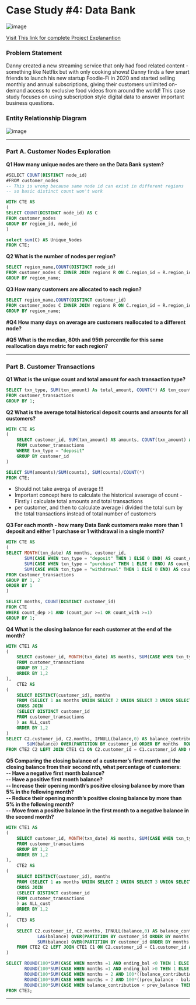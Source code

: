 #  Case Study #4: Data Bank

![image](https://github.com/ishankcode/8-Weeks-SQL-Challenges/assets/66678343/de5b6211-b7e2-4896-981c-4a661cd27fc8)

[Visit This link for complete Project Explanantion](https://8weeksqlchallenge.com/case-study-4/)

### Problem Statement
Danny created a new streaming service that only had food related content - something like Netflix but with only cooking shows! Danny finds a few smart friends to launch his new startup Foodie-Fi in 2020 and started selling monthly and annual subscriptions, giving their customers unlimited on-demand access to exclusive food videos from around the world! This case study focuses on using subscription style digital data to answer important business questions.

### Entity Relationship Diagram
![image](https://github.com/ishankcode/8-Weeks-SQL-Challenges/assets/66678343/6cc9443a-d333-4ae3-84ce-fc0c8dae0af2)

----

### Part A. Customer Nodes Exploration 

**Q1 How many unique nodes are there on the Data Bank system?**
````sql
#SELECT COUNT(DISTINCT node_id) 
#FROM customer_nodes
-- This is wrong because same node id can exist in different regions
-- so basic distinct count won't work

WITH CTE AS 
(
SELECT COUNT(DISTINCT node_id) AS C
FROM customer_nodes
GROUP BY region_id, node_id
)

select sum(C) AS Unique_Nodes
FROM CTE;
````

**Q2 What is the number of nodes per region?**
````sql
SELECT region_name,COUNT(DISTINCT node_id)
FROM customer_nodes C INNER JOIN regions R ON C.region_id = R.region_id 
GROUP BY region_name;
````

**Q3 How many customers are allocated to each region?**
````sql
SELECT region_name,COUNT(DISTINCT customer_id)
FROM customer_nodes C INNER JOIN regions R ON C.region_id = R.region_id 
GROUP BY region_name;
````

**#Q4 How many days on average are customers reallocated to a different node?**


**#Q5 What is the median, 80th and 95th percentile for this same reallocation days metric for each region?**

----

### Part B. Customer Transactions 

**Q1 What is the unique count and total amount for each transaction type?**
````sql
SELECT txn_type, SUM(txn_amount) As total_amount, COUNT(*) AS txn_count 
FROM customer_transactions
GROUP BY 1;
````

**Q2 What is the average total historical deposit counts and amounts for all customers?**
````sql
WITH CTE AS 
(
	SELECT customer_id, SUM(txn_amount) AS amounts, COUNT(txn_amount) AS counts
	FROM customer_transactions
	WHERE txn_type = "deposit"
	GROUP BY customer_id
)

SELECT SUM(amounts)/SUM(counts), SUM(counts)/COUNT(*)
FROM CTE;
````

- Should not take averga of average !!!
- Important concept here to calculate the historical avaerage of count - Firstly i calculate total amounts and total transactions
- per customer, and then to calculate average i divided the total sum by the total transactions instead of total number of customers

**Q3 For each month - how many Data Bank customers make more than 1 deposit and either 1 purchase or 1 withdrawal in a single month?**
````sql
WITH CTE AS 
(
SELECT MONTH(txn_date) AS months, customer_id, 
	   SUM(CASE WHEN txn_type = "deposit" THEN 1 ELSE 0 END) AS count_dep,
       SUM(CASE WHEN txn_type = "purchase" THEN 1 ELSE 0 END) AS count_pur,
       SUM(CASE WHEN txn_type = "withdrawal" THEN 1 ELSE 0 END) AS count_with
FROM Customer_transactions
GROUP BY 1, 2
ORDER BY 1
)

SELECT months, COUNT(DISTINCT customer_id)
FROM CTE
WHERE count_dep >1 AND (count_pur >=1 OR count_with >=1)
GROUP BY 1;
````

**Q4 What is the closing balance for each customer at the end of the month?**
````sql
WITH CTE1 AS 
(
	SELECT customer_id, MONTH(txn_date) AS months, SUM(CASE WHEN txn_type = "deposit" THEN txn_amount ELSE -1*txn_amount END) AS balance
	FROM customer_transactions
	GROUP BY 1,2
	ORDER BY 1,2
),
	CTE2 AS 
(
	SELECT DISTINCT(customer_id), months
    FROM (SELECT 1 as months UNION SELECT 2 UNION SELECT 3 UNION SELECT 4 ) AS all__months
    CROSS JOIN 
    (SELECT DISTINCT customer_id
    FROM customer_transactions
    ) as ALL_cust
    ORDER BY 1,2
)
SELECT C2.customer_id, C2.months, IFNULL(balance,0) AS balance_contribution,
		SUM(balance) OVER(PARTITION BY customer_id ORDER BY months  ROWS BETWEEN UNBOUNDED PRECEDING AND CURRENT ROW) As ending_bal
FROM CTE2 C2 LEFT JOIN CTE1 C1 ON C2.customer_id = C1.customer_id AND C2.months = C1.months;
````

**Q5 Comparing the closing balance of a customer’s first month and the closing balance from their second nth, what percentage of customers: <br />
     -- Have a negative first month balance? <br />
     -- Have a positive first month balance? <br />
     -- Increase their opening month’s positive closing balance by more than 5% in the following month? <br />
     -- Reduce their opening month’s positive closing balance by more than 5% in the following month?   <br />
     -- Move from a positive balance in the first month to a negative balance in the second month?**
````sql     
WITH CTE1 AS 
(
	SELECT customer_id, MONTH(txn_date) AS months, SUM(CASE WHEN txn_type = "deposit" THEN txn_amount ELSE -1*txn_amount END) AS balance
	FROM customer_transactions
	GROUP BY 1,2
	ORDER BY 1,2
),
	CTE2 AS 
(
	SELECT DISTINCT(customer_id), months
    FROM (SELECT 1 as months UNION SELECT 2 UNION SELECT 3 UNION SELECT 4 ) AS all__months
    CROSS JOIN 
    (SELECT DISTINCT customer_id
    FROM customer_transactions
    ) as ALL_cust
    ORDER BY 1,2
),
	CTE3 AS 
(	
	SELECT C2.customer_id, C2.months, IFNULL(balance,0) AS balance_contribution,
			LAG(balance) OVER(PARTITION BY customer_id ORDER BY months) as prev_balance, 
			SUM(balance) OVER(PARTITION BY customer_id ORDER BY months  ROWS BETWEEN UNBOUNDED PRECEDING AND CURRENT ROW) As ending_bal
	FROM CTE2 C2 LEFT JOIN CTE1 C1 ON C2.customer_id = C1.customer_id AND C2.months = C1.months
)

SELECT ROUND(100*SUM(CASE WHEN months =1 AND ending_bal <0 THEN 1 ELSE 0 END)/COUNT(DISTINCT customer_id),2) AS negative_firsmonth_bal,
	   ROUND(100*SUM(CASE WHEN months =1 AND ending_bal >0 THEN 1 ELSE 0 END)/COUNT(DISTINCT customer_id),2) AS positive_firsmonth_bal,
       ROUND(100*SUM(CASE WHEN months = 2 AND 100*((balance_contribution-prev_balance)/prev_balance) > 5 THEN 1 ELSE 0 END)/COUNT(*),2) AS increase_5_pc,
       ROUND(100*SUM(CASE WHEN months = 2 AND 100*((prev_balance - balance_contribution)/prev_balance) > 5 THEN 1 ELSE 0 END)/COUNT(*),2) AS decrease_5_pc,
       ROUND(100*SUM(CASE WHEN balance_contribution < prev_balance THEN 1 ELSE 0 END)/COUNT(*),2) AS neg_to_pos
FROM CTE3;
````


----

